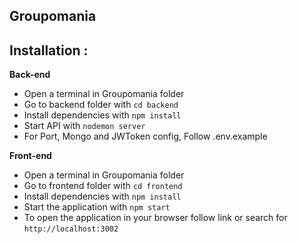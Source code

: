 ## Groupomania

## **Installation** :

**Back-end**

- Open a terminal in Groupomania folder
- Go to backend folder with `cd backend`
- Install dependencies with `npm install`
- Start API with `nodemon server`
- For Port, Mongo and JWToken config, Follow .env.example

**Front-end**

- Open a terminal in Groupomania folder
- Go to frontend folder with `cd frontend`
- Install dependencies with `npm install`
- Start the application with `npm start`
- To open the application in your browser follow link or search for `http://localhost:3002`
